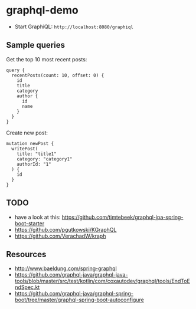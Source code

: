 # graphql-demo

* Start GraphiQL: `http://localhost:8080/graphiql` 

## Sample queries

Get the top 10 most recent posts:

```
query {
  recentPosts(count: 10, offset: 0) {
    id
    title
    category
    author {
      id
      name
    }
  }
}
```

Create new post:

```
mutation newPost {
  writePost(
    title: "title1"
    category: "category1"
    authorId: "1"
  ) {
    id
  }
}
```

## TODO
* have a look at this: https://github.com/timtebeek/graphql-jpa-spring-boot-starter
* https://github.com/pgutkowski/KGraphQL
* https://github.com/VerachadW/kraph


## Resources

* http://www.baeldung.com/spring-graphql
* https://github.com/graphql-java/graphql-java-tools/blob/master/src/test/kotlin/com/coxautodev/graphql/tools/EndToEndSpec.kt
* https://github.com/graphql-java/graphql-spring-boot/tree/master/graphql-spring-boot-autoconfigure
